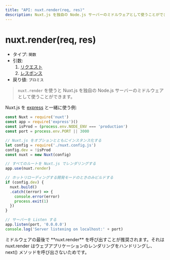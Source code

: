 ```yaml
---
title: "API: nuxt.render(req, res)"
description: Nuxt.js を独自の Node.js サーバーのミドルウェアとして使うことができます。
---
```


<!-- title: "API: nuxt.render(req, res)" -->
<!-- description: You can use Nuxt.js as a middleware for your node.js server. -->

# nuxt.render(req, res)

<!-- - Type: `Function` -->
<!-- - Arguments: -->
<!--   1. [Request](https://nodejs.org/api/http.html#http_class_http_incomingmessage) -->
<!--   2. [Response](https://nodejs.org/api/http.html#http_class_http_serverresponse) -->
<!-- - Returns: `Promise` -->

- タイプ: `関数`
- 引数:
  1. [リクエスト](https://nodejs.org/api/http.html#http_class_http_incomingmessage)
  2. [レスポンス](https://nodejs.org/api/http.html#http_class_http_serverresponse)
- 戻り値: `プロミス`

<!-- \> You can use nuxt.js as a middleware with `nuxt.render` for your node.js server. -->

> `nuxt.render` を使うと Nuxt.js を独自の Node.js サーバーのミドルウェアとして使うことができます。

<!-- Example with [Express.js](https://github.com/expressjs/express): -->

Nuxt.js を [express](https://github.com/expressjs/express) と一緒に使う例:

<!-- ```js -->
<!-- const Nuxt = require('nuxt') -->
<!-- const app = require('express')() -->
<!-- const isProd = (process.env.NODE_ENV === 'production') -->
<!-- const port = process.env.PORT || 3000 -->

<!-- // We instantiate buxt.js with the options -->
<!-- let config = require('./nuxt.config.js') -->
<!-- config.dev = !isProd -->
<!-- const nuxt = new Nuxt(config) -->

<!-- // Render every route with nuxt.js -->
<!-- app.use(nuxt.render) -->

<!-- // Build only in dev mode with hot-reloading -->
<!-- if (config.dev) { -->
<!--   nuxt.build() -->
<!--   .catch((error) => { -->
<!--     console.error(error) -->
<!--     process.exit(1) -->
<!--   }) -->
<!-- } -->

<!-- // Listen the server -->
<!-- app.listen(port, '0.0.0.0') -->
<!-- console.log('Server listening on localhost:' + port) -->
<!-- ``` -->

```js
const Nuxt = require('nuxt')
const app = require('express')()
const isProd = (process.env.NODE_ENV === 'production')
const port = process.env.PORT || 3000

// Nuxt.js をオプションとともにインスタンス化する
let config = require('./nuxt.config.js')
config.dev = !isProd
const nuxt = new Nuxt(config)

// すべてのルートを Nuxt.js でレンダリングする
app.use(nuxt.render)

// ホットリローディングする開発モードのときのみビルドする
if (config.dev) {
  nuxt.build()
  .catch((error) => {
    console.error(error)
    process.exit(1)
  })
}

// サーバーを Listen する
app.listen(port, '0.0.0.0')
console.log('Server listening on localhost:' + port)
```

<!-- <p class="Alert">It's recommended to call **nuxt.render** at the end of your middlewares since it will handle the rendering of your web application and won't call next()</p> -->

<p class="Alert">ミドルウェアの最後で **nuxt.render** を呼び出すことが推奨されます。それは nuxt.render はウェブアプリケーションのレンダリングをハンドリングし、next() メソッドを呼び出さないためです。</p>
